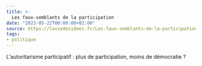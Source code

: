```yaml
---
title: >-
  Les faux-semblants de la participation
date: "2023-05-22T00:00:00+02:00"
source: https://laviedesidees.fr/Les-faux-semblants-de-la-participation
tags:
- politique
---
```


L'autoritarisme participatif : plus de participation, moins de démocratie ?